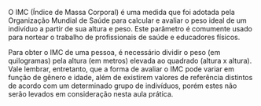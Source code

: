 O IMC (Índice de Massa Corporal) é uma medida que foi adotada pela Organização Mundial de Saúde para calcular e avaliar o peso ideal de um indivíduo a partir de sua altura e peso. Este parâmetro é comumente usado para nortear o trabalho de profissionais de saúde e educadores físicos.

Para obter o IMC de uma pessoa, é necessário dividir o peso (em quilogramas) pela altura (em metros) elevada ao quadrado (altura x altura). Vale lembrar, entretanto, que a forma de avaliar o IMC pode variar em função de gênero e idade, além de existirem valores de referência distintos de acordo com um determinado grupo de indivíduos, porém estes não serão levados em consideração nesta aula prática.
